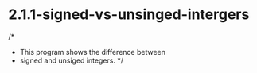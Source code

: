# 2.1.1-signed-vs-unsinged-intergers
/*
* This program shows the difference between
* signed and unsiged integers.
*/
